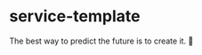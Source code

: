 # service-template

<!-- INSPIRATIONAL_QUOTE_START -->
The best way to predict the future is to create it.
🐶
<!-- INSPIRATIONAL_QUOTE_END -->
